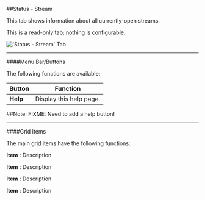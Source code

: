 ##Status - Stream

This tab shows information about all currently-open streams.

This is a read-only tab; nothing is configurable.

!['Status - Stream' Tab](docresources/statusstream.png)

---

####Menu Bar/Buttons

The following functions are available:

Button     | Function
-----------|---------
**Help**   | Display this help page.

##Note: FIXME: Need to add a help button!

---

####Grid Items

The main grid items have the following functions:

**Item**
: Description

**Item**
: Description

**Item**
: Description

**Item**
: Description

